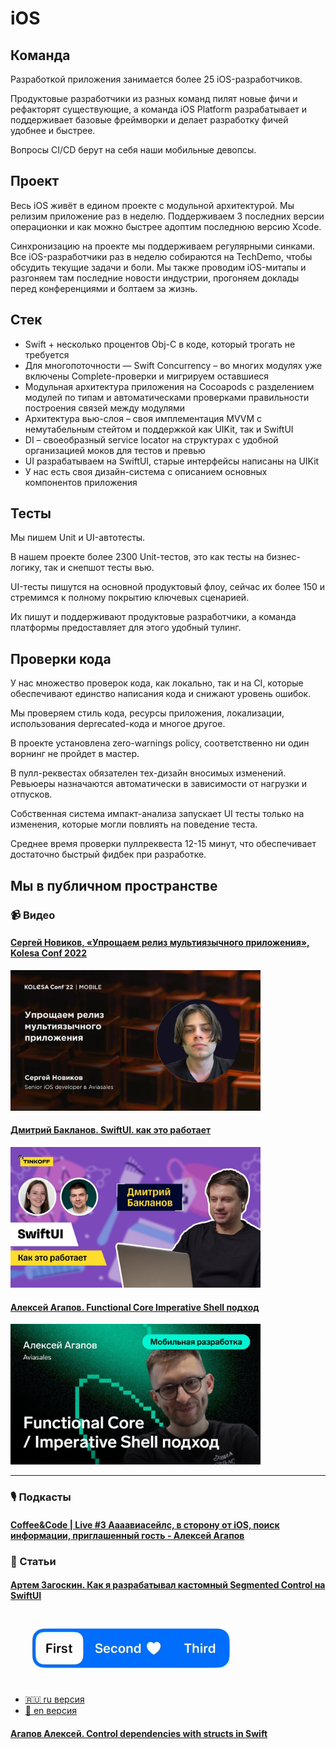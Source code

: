# iOS

## Команда

Разработкой приложения занимается более 25 iOS-разработчиков.

Продуктовые разработчики из разных команд пилят новые фичи и рефакторят существующие, а команда iOS Platform разрабатывает и поддерживает базовые фреймворки и делает разработку фичей удобнее и быстрее.

Вопросы CI/CD берут на себя наши мобильные девопсы.

## Проект

Весь iOS живёт в едином проекте с модульной архитектурой. Мы релизим приложение раз в неделю. Поддерживаем 3 последних версии операционки и как можно быстрее адоптим последнюю версию Xcode.

Синхронизацию на проекте мы поддерживаем регулярными синками. Все iOS-разработчики раз в неделю собираются на TechDemo, чтобы обсудить текущие задачи и боли. Мы также проводим iOS-митапы и разгоняем там последние новости индустрии, прогоняем доклады перед конференциями и болтаем за жизнь.

## Стек

- Swift + несколько процентов Obj-C в коде, который трогать не требуется
- Для многопоточности — Swift Concurrency – во многих модулях уже включены Complete-проверки и мигрируем оставшиеся
- Модульная архитектура приложения на Cocoapods с разделением модулей по типам и автоматическами проверками правильности построения связей между модулями
- Архитектура вью-слоя – своя имплементация MVVM с немутабельным стейтом и поддержкой как UIKit, так и SwiftUI
- DI – своеобразный service locator на структурах с удобной организацией моков для тестов и превью
- UI разрабатываем на SwiftUI, старые интерфейсы написаны на UIKit
- У нас есть своя дизайн-система с описанием основных компонентов приложения

## Тесты

Мы пишем Unit и UI-автотесты.

В нашем проекте более 2300 Unit-тестов, это как тесты на бизнес-логику, так и снепшот тесты вью.

UI-тесты пишутся на основной продуктовый флоу, сейчас их более 150 и стремимся к полному покрытию ключевых сценарией.

Их пишут и поддерживают продуктовые разработчики, а команда платформы предоставляет для этого удобный тулинг.

## Проверки кода

У нас множество проверок кода, как локально, так и на CI, которые обеспечивают единство написания кода и снижают уровень ошибок.

Мы проверяем стиль кода, ресурсы приложения, локализации, использования deprecated-кода и многое другое.

В проекте установлена zero-warnings policy, соответственно ни один ворнинг не пройдет в мастер.

В пулл-реквестах обязателен тех-дизайн вносимых изменений. Ревьюеры назначаются автоматически в зависимости от нагрузки и отпусков.

Собственная система импакт-анализа запускает UI тесты только на изменения, которые могли повлиять на поведение теста.

Среднее время проверки пуллреквеста 12-15 минут, что обеспечивает достаточно быстрый фидбек при разработке.

## Мы в публичном пространстве

### 📹 Видео

#### [Сергей Новиков, «Упрощаем релиз мультиязычного приложения», Kolesa Conf 2022](https://www.youtube.com/watch?v=qbsWN6vvHrM)

[<img width=400 src="resources/preview/novikov-multi-img.jpeg" />](https://www.youtube.com/watch?v=qbsWN6vvHrM)

#### [Дмитрий Бакланов. SwiftUI. как это работает](https://www.youtube.com/watch?v=gKPhXDpYGzE)

[<img width=400 src="resources/preview/baklanov-swiftui-img.jpeg" />](https://www.youtube.com/watch?v=gKPhXDpYGzE)

#### [Алексей Агапов. Functional Core Imperative Shell подход](https://www.youtube.com/watch?v=JaXgIibNWSo)

[<img width=400 src="resources/preview/agapov-fcis-img.jpeg" />](https://www.youtube.com/watch?v=JaXgIibNWSo)

---

### 🎙️ Подкасты

#### [Coffee&Code | Live #3 Аааавиасейлс, в сторону от iOS, поиск информации, приглашенный гость - Алексей Агапов](https://coffeecodepodcast.mave.digital/ep-20)

### 📄 Статьи

#### [Артем Загоскин. Как я разрабатывал кастомный Segmented Control на SwiftUI](https://tyomazago.medium.com/customizable-segmented-control-in-swiftui-44aba026eab8)

[<img width=400 src="resources/preview/zago-segmented-preview.gif" />](https://tyomazago.medium.com/customizable-segmented-control-in-swiftui-44aba026eab8)

- [🇷🇺 ru версия](https://habr.com/en/articles/732640/)
- [🏴󠁧󠁢󠁥󠁮󠁧󠁿 en версия](https://tyomazago.medium.com/customizable-segmented-control-in-swiftui-44aba026eab8)

#### [Агапов Алексей. Control dependencies with structs in Swift](https://dev.to/agapovone/control-dependencies-with-structs-in-swift-379g)